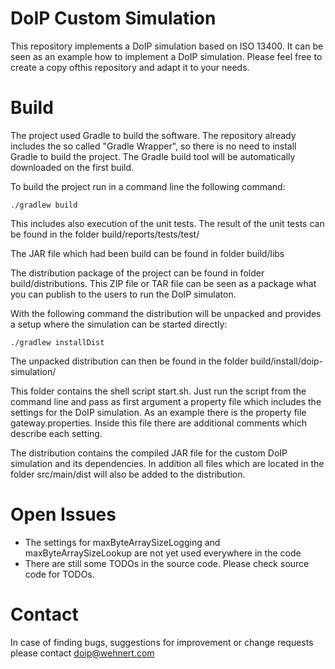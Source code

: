 # DoIP Custom Simulation 
This repository implements a DoIP simulation based on ISO 13400. It can be
seen as an example how to implement a DoIP simulation. Please feel free
to create a copy ofthis repository and adapt it to your needs.

# Build
The project used Gradle to build the software. The repository already includes 
the so called "Gradle Wrapper", so there is no need to install Gradle to 
build the project. The Gradle build tool will be automatically downloaded
on the first build. 

To build the project run in a command line the following command:

    ./gradlew build

This includes also execution of the unit tests. The result of the unit tests
can be found in the folder build/reports/tests/test/

The JAR file which had been build can be found in folder build/libs

The distribution package of the project can be found in folder 
build/distributions. This ZIP file or TAR file can be seen as a package what 
you can publish to the users to run the DoIP simulaton.

With the following command the distribution will be unpacked and provides
a setup where the simulation can be started directly:

    ./gradlew installDist

The unpacked distribution can then be found in the folder 
build/install/doip-simulation/

This folder contains the shell script start.sh. Just run the script from the 
command line and pass as first argument a property file which includes the
settings for the DoIP simulation. As an example there is the property file
gateway.properties. Inside this file there are additional comments
which describe each setting.

The distribution contains the compiled JAR file for the custom DoIP 
simulation and its dependencies. In addition all files which are located in
the folder src/main/dist will also be added to the distribution.

# Open Issues
* The settings for maxByteArraySizeLogging and maxByteArraySizeLookup are
  not yet used everywhere in the code
* There are still some TODOs in the source code. Please check source code
  for TODOs.

# Contact
In case of finding bugs, suggestions for improvement or change requests
please contact doip@wehnert.com


